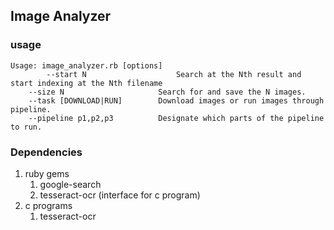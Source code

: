 ## Image Analyzer

### usage

```
Usage: image_analyzer.rb [options]
        --start N                    Search at the Nth result and start indexing at the Nth filename
	--size N                     Search for and save the N images.
	--task [DOWNLOAD|RUN]        Download images or run images through pipeline.
	--pipeline p1,p2,p3          Designate which parts of the pipeline to run.

```

### Dependencies
1. ruby gems
   1. google-search
   2. tesseract-ocr (interface for c program)
2. c programs
   1. tesseract-ocr
